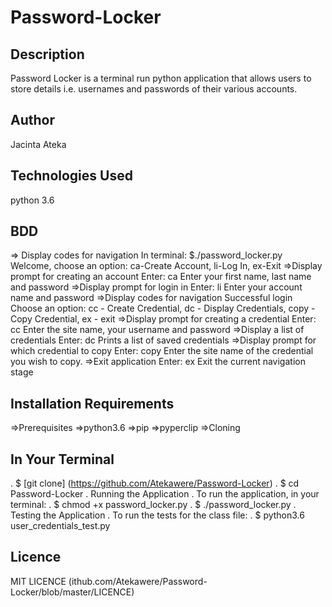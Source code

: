 # Password-Locker

## Description
Password Locker is a terminal run python application that allows users to store details i.e. usernames and passwords of their various accounts.

## Author
Jacinta Ateka

## Technologies Used
python 3.6

## BDD
=> Display codes for navigation In terminal: $./password_locker.py Welcome, choose an option: ca-Create Account, li-Log In, ex-Exit
=>Display prompt for creating an account Enter: ca Enter your first name, last name and password
=>Display prompt for login in Enter: li Enter your account name and password
=>Display codes for navigation Successful login Choose an option: cc - Create Credential, dc - Display Credentials, copy - Copy Credential, ex - exit
=>Display prompt for creating a credential Enter: cc Enter the site name, your username and password
=>Display a list of credentials Enter: dc Prints a list of saved credentials
=>Display prompt for which credential to copy Enter: copy Enter the site name of the credential you wish to copy.
=>Exit application Enter: ex Exit the current navigation stage

## Installation Requirements
=>Prerequisites
=>python3.6
=>pip
=>pyperclip
=>Cloning

## In Your Terminal
. $ [git clone] (https://github.com/Atekawere/Password-Locker)
. $ cd Password-Locker
. Running the Application
. To run the application, in your terminal:
. $ chmod +x password_locker.py
. $ ./password_locker.py
. Testing the Application
. To run the tests for the class file:
. $ python3.6 user_credentials_test.py

## Licence
MIT LICENCE (ithub.com/Atekawere/Password-Locker/blob/master/LICENCE)